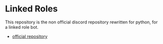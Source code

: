 # Linked Roles
This repository is the non official discord repository rewritten for python, for a linked role bot.
- [official repository](https://github.com/discord/linked-roles-sample/)
